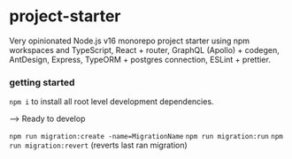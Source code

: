 # project-starter

Very opinionated Node.js v16 monorepo project starter using npm workspaces and TypeScript, React + router, GraphQL (Apollo) + codegen, AntDesign, Express, TypeORM + postgres connection, ESLint + prettier.

### getting started

`npm i` to install all root level development dependencies.

--> Ready to develop

`npm run migration:create -name=MigrationName`
`npm run migration:run`
`npm run migration:revert` (reverts last ran migration)